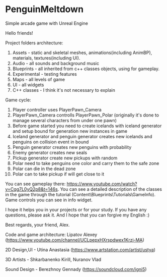 # PenguinMeltdown
Simple arcade game with Unreal Engine

Hello friends!

Project folders architecture:
1) Assets - static and skeletal meshes, animations(including AnimBP), materials, textures(including UI).
2) Audio - all sounds and background music
3) Blueprints - all inherited from c++ classes objects, using for gameplay.
4) Experimental - testing features
5) Maps - all levels of game 
6) UI - all widgets
7) C++ classes - I think it's not necessary to explain

Game cycle:
1) Player controller uses PlayerPawn_Camera
2) PlayerPawn_Camera controlls PlayerPawn_Polar (originally it's done to manage several characters from under one pawn)
3) Before game started you need to create icelands with iceland generator and setup bound for generation new instances in game
4) Iceland generator and penguin generator creates new icelands and penguins on collision event in bound
5) Penguin generator creates new penguins with probability
5) Enemy generator creates new seals
6) Pickup generator create new pickups with random 
7) Polar need to take penguins one color and carry them to the safe zone 
8) Polar can die in the dead zone
9) Polar can to take pickup if will get close to it

You can see gameplay there: https://www.youtube.com/watch?v=Cqg7L0yQ2p8&t=146s. You can see a detailed description of the classes in the game through the tutorial (Content\Blueprints\Tutorials\GameInfo). Game controls you can see in info widget.

I hope it helps you in your projects or for your study. If you have any questions, please ask it. And I hope that you can forgive my English :) 

Best regards, your friend, Alex. 

Code and game architecture: Lipatov Alexey (https://www.youtube.com/channel/UCLpepxHXrspdwex1Krzj-MA)

2D Design,UI - Utina Anastasia (https://www.artstation.com/artist/ustya)

3D Artists - Shkarbanenko Kirill, Nuranov Vlad

Sound Design - Berezhnoy Gennady (https://soundcloud.com/igni5)
